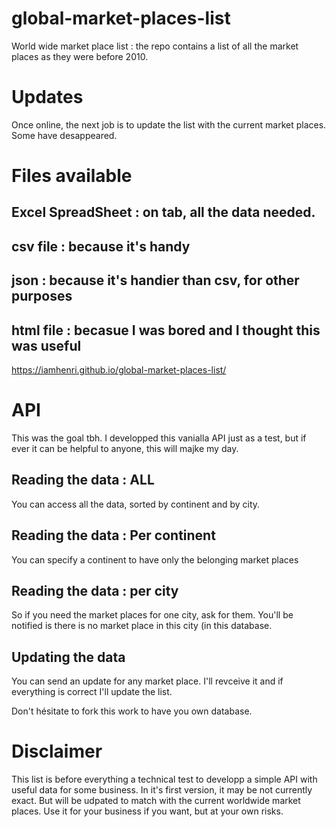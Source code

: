 # global-market-places-list
World wide market place list : the repo contains a list of all the market places as they were before 2010. 

# Updates
Once online, the next job is to update the list with the current market places. Some have desappeared. 


# Files available
## Excel SpreadSheet : on tab, all the data needed. 
## csv file : because it's handy
## json : because it's handier than csv, for other purposes
## html file : becasue I was bored and I thought this was useful


https://iamhenri.github.io/global-market-places-list/

# API 
This was the goal tbh. I developped this vanialla API just as a test, but if ever it can be helpful to anyone, this will majke my day. 

## Reading the data : ALL
You can access all the data, sorted by continent and by city. 

## Reading the data : Per continent
You can specify a continent to have only the belonging market places 

## Reading the data : per city
So if you need the market places for one city, ask for them. You'll be notified is there is no market place in this city (in this database. 

## Updating the data 
You can send an update for any market place. I'll revceive it and if everything is correct I'll update the list. 

Don't hésitate to fork this work to have you own database. 


# Disclaimer
This list is before everything a technical test to developp a simple API with useful data for some business. In it's first version, it may be not currently exact. But will be udpated to match with the current worldwide market places. Use it for your business if you want, but at your own risks. 
